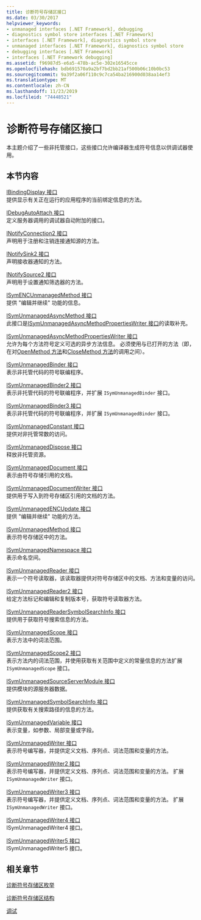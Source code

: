 ```yaml
---
title: 诊断符号存储区接口
ms.date: 03/30/2017
helpviewer_keywords:
- unmanaged interfaces [.NET Framework], debugging
- diagnostics symbol store interfaces [.NET Framework]
- interfaces [.NET Framework], diagnostics symbol store
- unmanaged interfaces [.NET Framework], diagnostics symbol store
- debugging interfaces [.NET Framework]
- interfaces [.NET Framework debugging]
ms.assetid: f96987d5-e6a5-478b-ac5e-302e16545cce
ms.openlocfilehash: bdb691570a9a2bf7bd2bb21af500b06c10b0bc53
ms.sourcegitcommit: 9a39f2a06f110c9c7ca54ba216900d038aa14ef3
ms.translationtype: MT
ms.contentlocale: zh-CN
ms.lasthandoff: 11/23/2019
ms.locfileid: "74448521"
---
```

# <a name="diagnostics-symbol-store-interfaces"></a>诊断符号存储区接口
本主题介绍了一些非托管接口，这些接口允许编译器生成符号信息以供调试器使用。  
  
## <a name="in-this-section"></a>本节内容  
 [IBindingDisplay 接口](../../../../docs/framework/unmanaged-api/diagnostics/ibindingdisplay-interface.md)  
 提供显示有关正在运行的应用程序的当前绑定信息的方法。  
  
 [IDebugAutoAttach 接口](../../../../docs/framework/unmanaged-api/diagnostics/idebugautoattach-interface.md)  
 定义服务器调用的调试器自动附加的接口。  
  
 [INotifyConnection2 接口](../../../../docs/framework/unmanaged-api/diagnostics/inotifyconnection2-interface.md)  
 声明用于注册和注销连接通知源的方法。  
  
 [INotifySink2 接口](../../../../docs/framework/unmanaged-api/diagnostics/inotifysink2-interface.md)  
 声明接收器通知的方法。  
  
 [INotifySource2 接口](../../../../docs/framework/unmanaged-api/diagnostics/inotifysource2-interface.md)  
 声明用于设置通知筛选器的方法。  
  
 [ISymENCUnmanagedMethod 接口](../../../../docs/framework/unmanaged-api/diagnostics/isymencunmanagedmethod-interface.md)  
 提供 "编辑并继续" 功能的信息。  
  
 [ISymUnmanagedAsyncMethod 接口](../../../../docs/framework/unmanaged-api/diagnostics/isymunmanagedasyncmethod-interface.md)  
 此接口是[ISymUnmanagedAsyncMethodPropertiesWriter 接口](../../../../docs/framework/unmanaged-api/diagnostics/isymunmanagedasyncmethodpropertieswriter-interface.md)的读取补充。  
  
 [ISymUnmanagedAsyncMethodPropertiesWriter 接口](../../../../docs/framework/unmanaged-api/diagnostics/isymunmanagedasyncmethodpropertieswriter-interface.md)  
 允许为每个方法符号定义可选的异步方法信息。 必须使用与已打开的方法（即，在对[OpenMethod 方法](../../../../docs/framework/unmanaged-api/diagnostics/isymunmanagedwriter-openmethod-method.md)和[CloseMethod 方法](../../../../docs/framework/unmanaged-api/diagnostics/isymunmanagedwriter-closemethod-method.md)的调用之间）。  
  
 [ISymUnmanagedBinder 接口](../../../../docs/framework/unmanaged-api/diagnostics/isymunmanagedbinder-interface.md)  
 表示非托管代码的符号联编程序。  
  
 [ISymUnmanagedBinder2 接口](../../../../docs/framework/unmanaged-api/diagnostics/isymunmanagedbinder2-interface.md)  
 表示非托管代码的符号联编程序，并扩展 `ISymUnmanagedBinder` 接口。  
  
 [ISymUnmanagedBinder3 接口](../../../../docs/framework/unmanaged-api/diagnostics/isymunmanagedbinder3-interface.md)  
 表示非托管代码的符号联编程序，并扩展 `ISymUnmanagedBinder` 接口。  
  
 [ISymUnmanagedConstant 接口](../../../../docs/framework/unmanaged-api/diagnostics/isymunmanagedconstant-interface.md)  
 提供对非托管常数的访问。  
  
 [ISymUnmanagedDispose 接口](../../../../docs/framework/unmanaged-api/diagnostics/isymunmanageddispose-interface.md)  
 释放非托管资源。  
  
 [ISymUnmanagedDocument 接口](../../../../docs/framework/unmanaged-api/diagnostics/isymunmanageddocument-interface.md)  
 表示由符号存储引用的文档。  
  
 [ISymUnmanagedDocumentWriter 接口](../../../../docs/framework/unmanaged-api/diagnostics/isymunmanageddocumentwriter-interface.md)  
 提供用于写入到符号存储区引用的文档的方法。  
  
 [ISymUnmanagedENCUpdate 接口](../../../../docs/framework/unmanaged-api/diagnostics/isymunmanagedencupdate-interface.md)  
 提供 "编辑并继续" 功能的方法。  
  
 [ISymUnmanagedMethod 接口](../../../../docs/framework/unmanaged-api/diagnostics/isymunmanagedmethod-interface.md)  
 表示符号存储区中的方法。  
  
 [ISymUnmanagedNamespace 接口](../../../../docs/framework/unmanaged-api/diagnostics/isymunmanagednamespace-interface.md)  
 表示命名空间。  
  
 [ISymUnmanagedReader 接口](../../../../docs/framework/unmanaged-api/diagnostics/isymunmanagedreader-interface.md)  
 表示一个符号读取器，该读取器提供对符号存储区中的文档、方法和变量的访问。  
  
 [ISymUnmanagedReader2 接口](../../../../docs/framework/unmanaged-api/diagnostics/isymunmanagedreader2-interface.md)  
 给定方法标记和编辑和复制版本号，获取符号读取器方法。  
  
 [ISymUnmanagedReaderSymbolSearchInfo 接口](../../../../docs/framework/unmanaged-api/diagnostics/isymunmanagedreadersymbolsearchinfo-interface.md)  
 提供用于获取符号搜索信息的方法。  
  
 [ISymUnmanagedScope 接口](../../../../docs/framework/unmanaged-api/diagnostics/isymunmanagedscope-interface.md)  
 表示方法中的词法范围。  
  
 [ISymUnmanagedScope2 接口](../../../../docs/framework/unmanaged-api/diagnostics/isymunmanagedscope2-interface.md)  
 表示方法内的词法范围，并使用获取有关范围中定义的常量信息的方法扩展 `ISymUnmanagedScope` 接口。  
  
 [ISymUnmanagedSourceServerModule 接口](../../../../docs/framework/unmanaged-api/diagnostics/isymunmanagedsourceservermodule-interface.md)  
 提供模块的源服务器数据。  
  
 [ISymUnmanagedSymbolSearchInfo 接口](../../../../docs/framework/unmanaged-api/diagnostics/isymunmanagedsymbolsearchinfo-interface.md)  
 提供获取有关搜索路径的信息的方法。  
  
 [ISymUnmanagedVariable 接口](../../../../docs/framework/unmanaged-api/diagnostics/isymunmanagedvariable-interface.md)  
 表示变量，如参数、局部变量或字段。  
  
 [ISymUnmanagedWriter 接口](../../../../docs/framework/unmanaged-api/diagnostics/isymunmanagedwriter-interface.md)  
 表示符号编写器，并提供定义文档、序列点、词法范围和变量的方法。  
  
 [ISymUnmanagedWriter2 接口](../../../../docs/framework/unmanaged-api/diagnostics/isymunmanagedwriter2-interface.md)  
 表示符号编写器，并提供定义文档、序列点、词法范围和变量的方法。 扩展 `ISymUnmanagedWriter` 接口。  
  
 [ISymUnmanagedWriter3 接口](../../../../docs/framework/unmanaged-api/diagnostics/isymunmanagedwriter3-interface.md)  
 表示符号编写器，并提供定义文档、序列点、词法范围和变量的方法。 扩展 `ISymUnmanagedWriter` 接口。  
  
 [ISymUnmanagedWriter4 接口](../../../../docs/framework/unmanaged-api/diagnostics/isymunmanagedwriter4-interface.md)  
 ISymUnmanagedWriter4 接口。  
  
 [ISymUnmanagedWriter5 接口](../../../../docs/framework/unmanaged-api/diagnostics/isymunmanagedwriter5-interface.md)  
 ISymUnmanagedWriter5 接口。  
  
## <a name="related-sections"></a>相关章节  
 [诊断符号存储区枚举](../../../../docs/framework/unmanaged-api/diagnostics/diagnostics-symbol-store-enumerations.md)  
  
 [诊断符号存储区结构](../../../../docs/framework/unmanaged-api/diagnostics/diagnostics-symbol-store-structures.md)  
  
 [调试](../../../../docs/framework/unmanaged-api/debugging/index.md)
